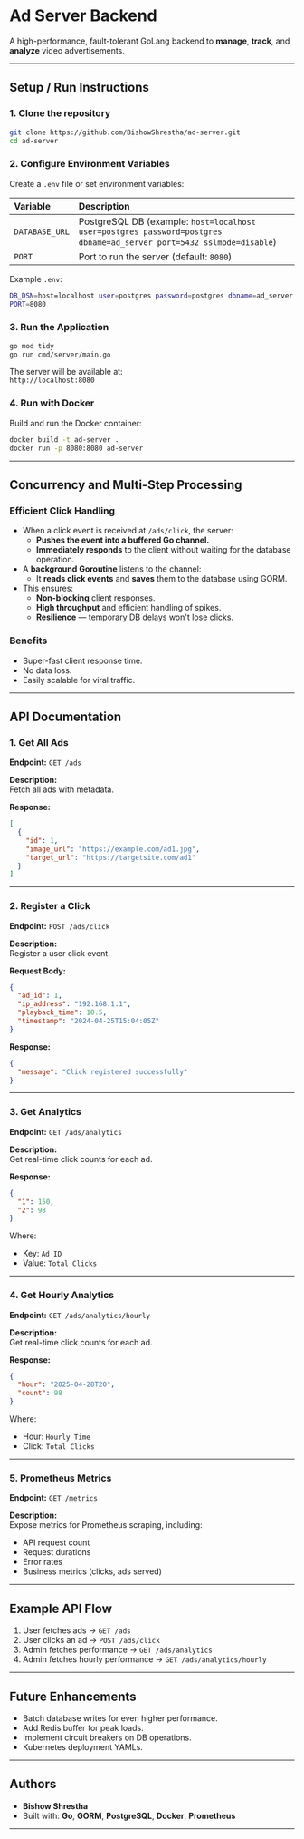 #  Ad Server Backend

A high-performance, fault-tolerant GoLang backend to **manage**, **track**, and **analyze** video advertisements.

---

## Setup / Run Instructions

### 1. Clone the repository

```bash
git clone https://github.com/BishowShrestha/ad-server.git
cd ad-server
```

### 2. Configure Environment Variables

Create a `.env` file or set environment variables:

| Variable | Description |
|:---------|:------------|
| `DATABASE_URL` | PostgreSQL DB (example: `host=localhost user=postgres password=postgres dbname=ad_server port=5432 sslmode=disable`) |
| `PORT`   | Port to run the server (default: `8080`) |

Example `.env`:

```bash
DB_DSN=host=localhost user=postgres password=postgres dbname=ad_server port=5432 sslmode=disable
PORT=8080
```

### 3. Run the Application

```bash
go mod tidy
go run cmd/server/main.go
```

The server will be available at:  
 `http://localhost:8080`

### 4. Run with Docker

Build and run the Docker container:

```bash
docker build -t ad-server .
docker run -p 8080:8080 ad-server
```

---

##  Concurrency and Multi-Step Processing

###  Efficient Click Handling

- When a click event is received at `/ads/click`, the server:
    - **Pushes the event into a buffered Go channel.**
    - **Immediately responds** to the client without waiting for the database operation.
- A **background Goroutine** listens to the channel:
    - It **reads click events** and **saves** them to the database using GORM.
- This ensures:
    - **Non-blocking** client responses.
    - **High throughput** and efficient handling of spikes.
    - **Resilience** — temporary DB delays won't lose clicks.

###  Benefits
- Super-fast client response time.
- No data loss.
- Easily scalable for viral traffic.

---

##  API Documentation

### 1. Get All Ads

**Endpoint:** `GET /ads`

**Description:**  
Fetch all ads with metadata.

**Response:**

```json
[
  {
    "id": 1,
    "image_url": "https://example.com/ad1.jpg",
    "target_url": "https://targetsite.com/ad1"
  }
]
```

---

###  2. Register a Click

**Endpoint:** `POST /ads/click`

**Description:**  
Register a user click event.

**Request Body:**

```json
{
  "ad_id": 1,
  "ip_address": "192.168.1.1",
  "playback_time": 10.5,
  "timestamp": "2024-04-25T15:04:05Z"
}
```

**Response:**

```json
{
  "message": "Click registered successfully"
}
```

---

###  3. Get Analytics

**Endpoint:** `GET /ads/analytics`

**Description:**  
Get real-time click counts for each ad.

**Response:**

```json
{
  "1": 150,
  "2": 98
}
```
Where:
- Key: `Ad ID`
- Value: `Total Clicks`

---

### 4. Get Hourly Analytics

**Endpoint:** `GET /ads/analytics/hourly`

**Description:**  
Get real-time click counts for each ad.

**Response:**

```json
{
  "hour": "2025-04-28T20",
  "count": 98
}
```
Where:
- Hour: `Hourly Time`
- Click: `Total Clicks`

---


### 5. Prometheus Metrics

**Endpoint:** `GET /metrics`

**Description:**  
Expose metrics for Prometheus scraping, including:

- API request count
- Request durations
- Error rates
- Business metrics (clicks, ads served)

---

##  Example API Flow

1. User fetches ads → `GET /ads`
2. User clicks an ad → `POST /ads/click`
3. Admin fetches performance → `GET /ads/analytics`
4. Admin fetches hourly performance → `GET /ads/analytics/hourly`

---

##  Future Enhancements

- Batch database writes for even higher performance.
- Add Redis buffer for peak loads.
- Implement circuit breakers on DB operations.
- Kubernetes deployment YAMLs.

---

##  Authors

- **Bishow Shrestha**
- Built with: **Go**, **GORM**, **PostgreSQL**, **Docker**, **Prometheus**

---


